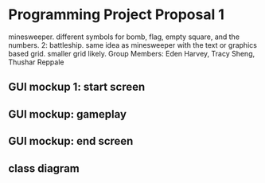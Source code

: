 # Programming Project Proposal 1
minesweeper. different symbols for bomb, flag, empty square, and the numbers.
2: battleship. same idea as minesweeper with the text or graphics based grid. smaller grid likely.
Group Members: Eden Harvey, Tracy Sheng, Thushar Reppale

## GUI mockup 1: start screen

## GUI mockup: gameplay

## GUI mockup: end screen

## class diagram
